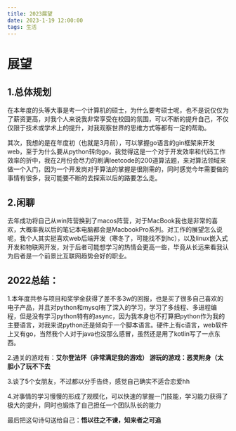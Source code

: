 ```yaml
---
title: 2023展望
date: 2023-1-19 12:00:00
tags: 生活
---
```

# 展望

## 1.总体规划

  在本年度的头等大事是考一个计算机的硕士，为什么要考硕士呢，也不是说仅仅为了薪资更高，对我个人来说我非常享受在校园的氛围，可以不断的提升自己，不仅仅限于技术或学术上的提升，对我观察世界的思维方式等都有一定的帮助。

  其次，我想的是在年度初（也就是3月前），可以掌握go语言的gin框架来开发web，至于为什么要从python转向go，我觉得这是一个对于开发效率和代码工作效率的折中，我在2月份会尽力的刷满leetcode的200道算法题，来对算法领域来做一个入门，因为一个开发岗对于算法的掌握是很刚需的，同时感觉今年需要做的事情有很多，我可能要不断的去探索以后的路要怎么走。

## 2.闲聊

  去年成功将自己从win阵营换到了macos阵营，对于MacBook我也是非常的喜欢，大概率我以后的笔记本电脑都会是MacbookPro系列。对工作的展望怎么说呢，我个人其实挺喜欢web后端开发（寒冬了，可能找不到hc），以及linux嵌入式开发和物联网开发，对于后者可能想学习的热情会更高一些，毕竟从长远来看我认为后者是一个前景比互联网趋势会好的职业。

## 2022总结：

  1.本年度共参与项目和奖学金获得了差不多3w的回报，也是买了很多自己喜欢的电子产品，并且对python和mysql有了深入的学习，学习了多线程、多进程编程，但是没有学习python特有的async，因为我本身也不打算把python作为我的主要语言，对我来说python还是倾向于一个脚本语言。硬件上有c语言，web软件上又有go，当然我个人对于java也没那么感冒，虽然还是用了kotlin写了一点东西。

  2.通关的游戏有：**艾尔登法环（非常满足我的游戏） 游玩的游戏：恶灵附身（太胆小了玩不下去**

  3.谈了5个女朋友，不过都以分手告终，感觉自己确实不适合恋爱hh

  4.对事情的学习慢慢的形成了规模化，可以快速的掌握一门技能，学习能力获得了极大的提升，同时也锻炼了自己担任一个团队队长的能力

最后把这句诗句送给自己：**悟以往之不谏，知来者之可追**